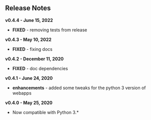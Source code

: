 
## Release Notes

**v0.4.4 - June 15, 2022**

* **FIXED** - removing tests from release

**v0.4.3 - May 10, 2022**

* **FIXED** - fixing docs

**v0.4.2 - December 11, 2020**

* **FIXED** - doc dependencies

**v0.4.1 - June 24, 2020**

* **enhancements** - added some tweaks for the python 3 version of webapps

**v0.4.0 - May 25, 2020**

* Now compatible with Python 3.*

